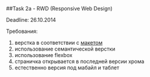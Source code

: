 ##Task 2a - RWD (Responsive Web Design)

Deadline: 26.10.2014

Требования:

1. верстка в соответствии с [макетом](http://rolling-scopes.github.io/front-end-course/tasks/task2a.png)
2. использование семантической верстки
3. использование flexbox
4. страничка открывается в последней версии хрома
5. естественно версия под мабайл и таблет
